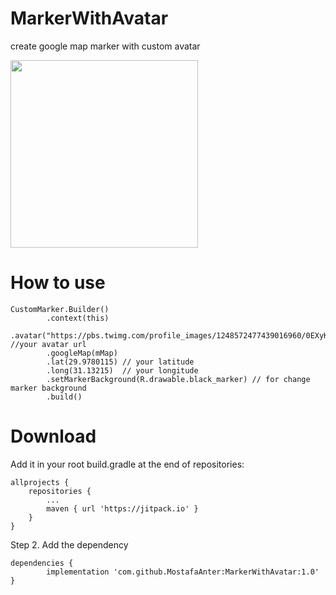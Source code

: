 # MarkerWithAvatar
create google map marker with custom avatar

<img src="https://raw.githubusercontent.com/MostafaAnter/CustomMarkerImage/master/device-2020-05-23-164000.png" width="300">

# How to use

    CustomMarker.Builder()
            .context(this)
            .avatar("https://pbs.twimg.com/profile_images/1248572477439016960/0EXyKwBK_400x400.jpg") //your avatar url
            .googleMap(mMap)
            .lat(29.9780115) // your latitude
            .long(31.13215)  // your longitude 
            .setMarkerBackground(R.drawable.black_marker) // for change marker background
            .build()

# Download

Add it in your root build.gradle at the end of repositories:

	allprojects {
		repositories {
			...
			maven { url 'https://jitpack.io' }
		}
	}
Step 2. Add the dependency

	dependencies {
	        implementation 'com.github.MostafaAnter:MarkerWithAvatar:1.0'
	}
